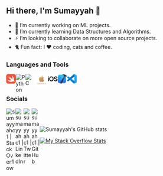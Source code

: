## Hi there, I'm Sumayyah 👋

- 🔭 I’m currently working on ML projects.
- 🌱 I’m currently learning Data Structures and Algorithms.
- ⚡ I’m looking to collaborate on more open source projects.
- 🐈 Fun fact: I ❤️ coding, cats and coffee.

### Languages and Tools

<img align="left" alt="Swift" width="26px" src="https://raw.githubusercontent.com/github/explore/80688e429a7d4ef2fca1e82350fe8e3517d3494d/topics/swift/swift.png" />
<img align="left" alt="Python" width="26px" src="https://upload.wikimedia.org/wikipedia/commons/thumb/c/c3/Python-logo-notext.svg/1869px-Python-logo-notext.svg.png" />
<img align="left" alt="C" width="26px" src="https://upload.wikimedia.org/wikipedia/commons/thumb/1/18/C_Programming_Language.svg/695px-C_Programming_Language.svg.png" />
<img align="left" alt="Objective-C" width="35px" src="https://raw.githubusercontent.com/github/explore/80688e429a7d4ef2fca1e82350fe8e3517d3494d/topics/objective-c/objective-c.png" />
<img align="left" alt="iOS" width="26px" src="https://raw.githubusercontent.com/github/explore/80688e429a7d4ef2fca1e82350fe8e3517d3494d/topics/ios/ios.png" />
<img align="left" alt="XCode" width="26px" src="https://raw.githubusercontent.com/github/explore/80688e429a7d4ef2fca1e82350fe8e3517d3494d/topics/xcode/xcode.png" />
<img align="left" alt="Visual Studio Code" width="26px" src="https://raw.githubusercontent.com/github/explore/80688e429a7d4ef2fca1e82350fe8e3517d3494d/topics/visual-studio-code/visual-studio-code.png" />

<br />
<br />

### Socials

[<img align="left" alt="sumayyahc1 | StackOverflow" width="25px" src="https://encrypted-tbn0.gstatic.com/images?q=tbn:ANd9GcTNsnwM0BLABi74kv9qzCj_twORidYFuOavTT2PWc7EDw&s" />][stackoverflow]
[<img align="left" alt="sumayyahc1 | LinkedIn" width="22px" src="https://cdn.jsdelivr.net/npm/simple-icons@v3/icons/linkedin.svg" />][linkedin]
[<img align="left" alt="sumayyahc1 | Twitter" width="22px" src="https://cdn.jsdelivr.net/npm/simple-icons@v3/icons/twitter.svg" />][twitter]
[<img align="left" alt="sumayyahc1 | GitHub" width="22px" src="https://cdn.jsdelivr.net/npm/simple-icons@v3/icons/github.svg" />][github]


<br />
<br />

![Sumayyah's GitHub stats](https://github-readme-stats.vercel.app/api?username=sumayyahc1&show_icons=true&theme=dark)

[![My Stack Overflow Stats](https://so-stats-kurt-liao.vercel.app/api?user=2468186)](https://stackoverflow.com/users/2468186/moon-cat)

[linkedin]: https://www.linkedin.com/in/sumayyahc
[twitter]: https://twitter.com/sumayyah_c1
[github]: https://github.com/sumayyahc1
[stackoverflow]: https://stackoverflow.com/users/2468186/moon-cat

